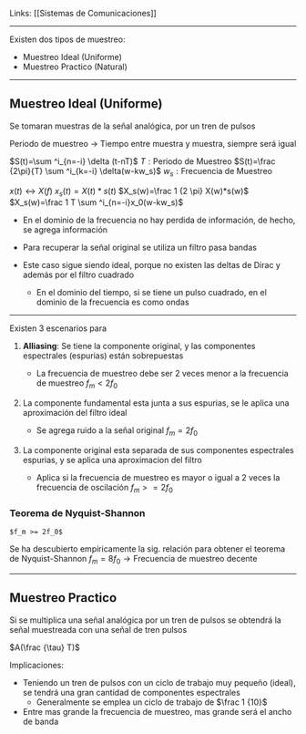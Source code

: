 Links: [[Sistemas de Comunicaciones]]
___

Existen dos tipos de muestreo:
- Muestreo Ideal (Uniforme)
- Muestreo Practico (Natural)
___
## Muestreo Ideal (Uniforme)
Se tomaran muestras de la señal analógica, por un tren de pulsos

Periodo de muestreo -> Tiempo entre muestra y muestra, siempre será igual

$S(t)=\sum ^i_{n=-i} \delta (t-nT)$
	$T: \text{Periodo de Muestreo}$
$S(t)=\frac {2\pi}{T} \sum ^i_{k=-i} \delta(w-kw_s)$
	$w_s: \text{Frecuencia de Muestreo}$
	
$x(t)\leftrightarrow X(f)$
$x_s(t)=X(t)*s(t)$
$X_s(w)=\frac 1 {2 \pi} X(w)*s(w)$
$X_s(w)=\frac 1 T \sum ^i_{n=-i}x_0(w-kw_s)$

- En el dominio de la frecuencia no hay perdida de información, de hecho, se agrega información
- Para recuperar la señal original se utiliza un filtro pasa bandas

- Este caso sigue siendo ideal, porque no existen las deltas de Dirac y  además por el filtro cuadrado
	- En el dominio del tiempo, si se tiene un pulso cuadrado, en el dominio de la frecuencia es como ondas

___
Existen 3 escenarios para
1. **Alliasing**: Se tiene la componente original, y las componentes espectrales (espurias) están sobrepuestas
	- La frecuencia de muestreo debe ser 2 veces menor a la frecuencia de muestreo
		$f_m < 2 f_0$

2. La componente fundamental esta junta a sus espurias, se le aplica una aproximación del filtro ideal
	- Se agrega ruido a la señal original
		$f_m = 2f_0$

3. La componente original esta separada de sus componentes espectrales espurias, y se aplica una aproximacion del filtro
	- Aplica si la frecuencia de muestreo es mayor o igual a 2 veces la frecuencia de oscilación
		$f_m >= 2f_0$

### Teorema de Nyquist-Shannon
	$f_m >= 2f_0$

Se ha descubierto empíricamente la sig. relación para obtener el teorema de Nyquist-Shannon
	$f_m = 8f_0 \rightarrow \text{Frecuencia de muestreo decente}$

___
## Muestreo Practico
Si se multiplica una señal analógica por un tren de pulsos se obtendrá la señal muestreada con una señal de tren pulsos

$A(\frac {\tau} T)$

Implicaciones:
- Teniendo un tren de pulsos con un ciclo de trabajo muy pequeño (ideal), se tendrá una gran cantidad de componentes espectrales                                                                                                                                                                                     
	- Generalmente se emplea un ciclo de trabajo de $\frac 1 {10}$
- Entre mas grande la frecuencia de muestreo, mas grande será el ancho de banda 